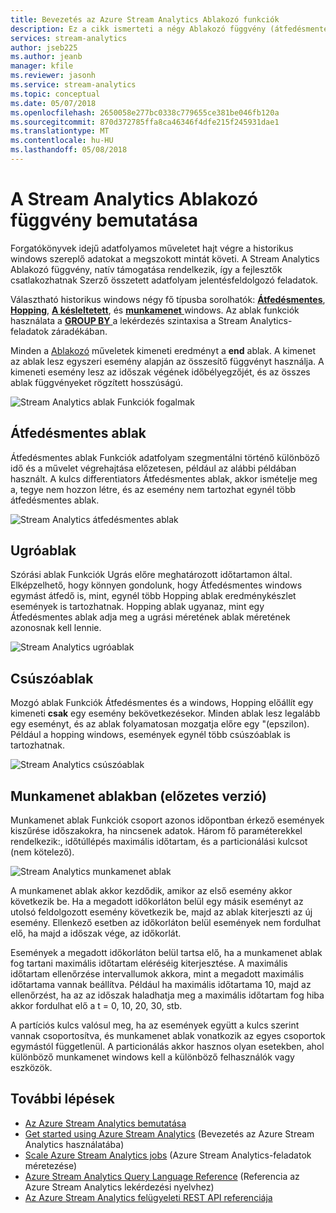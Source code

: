 ```yaml
---
title: Bevezetés az Azure Stream Analytics Ablakozó funkciók
description: Ez a cikk ismerteti a négy Ablakozó függvény (átfedésmentes, hopping, a késleltetett, munkamenet) az Azure Stream Analytics-feladatok használt.
services: stream-analytics
author: jseb225
ms.author: jeanb
manager: kfile
ms.reviewer: jasonh
ms.service: stream-analytics
ms.topic: conceptual
ms.date: 05/07/2018
ms.openlocfilehash: 2650058e277bc0338c779655ce381be046fb120a
ms.sourcegitcommit: 870d372785ffa8ca46346f4dfe215f245931dae1
ms.translationtype: MT
ms.contentlocale: hu-HU
ms.lasthandoff: 05/08/2018
---
```

# <a name="introduction-to-stream-analytics-windowing-functions"></a>A Stream Analytics Ablakozó függvény bemutatása
Forgatókönyvek idejű adatfolyamos műveletet hajt végre a historikus windows szereplő adatokat a megszokott mintát követi. A Stream Analytics Ablakozó függvény, natív támogatása rendelkezik, így a fejlesztők csatlakozhatnak Szerző összetett adatfolyam jelentésfeldolgozó feladatok.

Választható historikus windows négy fő típusba sorolhatók: [ **Átfedésmentes**](https://msdn.microsoft.com/azure/stream-analytics/reference/tumbling-window-azure-stream-analytics), [ **Hopping**](https://msdn.microsoft.com/azure/stream-analytics/reference/hopping-window-azure-stream-analytics), [  **A késleltetett**](https://msdn.microsoft.com/azure/stream-analytics/reference/sliding-window-azure-stream-analytics), és [ **munkamenet** ](https://msdn.microsoft.com/azure/stream-analytics/reference/session-window-azure-stream-analytics) windows.  Az ablak funkciók használata a [ **GROUP BY** ](https://msdn.microsoft.com/azure/stream-analytics/reference/group-by-azure-stream-analytics) a lekérdezés szintaxisa a Stream Analytics-feladatok záradékában.

Minden a [Ablakozó](https://msdn.microsoft.com/azure/stream-analytics/reference/windowing-azure-stream-analytics) műveletek kimeneti eredményt a **end** ablak. A kimenet az ablak lesz egyszeri esemény alapján az összesítő függvényt használja. A kimeneti esemény lesz az időszak végének időbélyegzőjét, és az összes ablak függvényeket rögzített hosszúságú. 

![Stream Analytics ablak Funkciók fogalmak](media/stream-analytics-window-functions/stream-analytics-window-functions-conceptual.png)

## <a name="tumbling-window"></a>Átfedésmentes ablak
Átfedésmentes ablak Funkciók adatfolyam szegmentálni történő különböző idő és a művelet végrehajtása előzetesen, például az alábbi példában használt. A kulcs differentiators Átfedésmentes ablak, akkor ismételje meg a, tegye nem hozzon létre, és az esemény nem tartozhat egynél több átfedésmentes ablak.

![Stream Analytics átfedésmentes ablak](media/stream-analytics-window-functions/stream-analytics-window-functions-tumbling-intro.png)

## <a name="hopping-window"></a>Ugróablak
Szórási ablak Funkciók Ugrás előre meghatározott időtartamon által. Elképzelhető, hogy könnyen gondolunk, hogy Átfedésmentes windows egymást átfedő is, mint, egynél több Hopping ablak eredménykészlet események is tartozhatnak. Hopping ablak ugyanaz, mint egy Átfedésmentes ablak adja meg a ugrási méretének ablak méretének azonosnak kell lennie. 

![Stream Analytics ugróablak](media/stream-analytics-window-functions/stream-analytics-window-functions-hopping-intro.png)

## <a name="sliding-window"></a>Csúszóablak
Mozgó ablak Funkciók Átfedésmentes és a windows, Hopping előállít egy kimeneti **csak** egy esemény bekövetkezésekor. Minden ablak lesz legalább egy eseményt, és az ablak folyamatosan mozgatja előre egy "(epszilon). Például a hopping windows, események egynél több csúszóablak is tartozhatnak.

![Stream Analytics csúszóablak](media/stream-analytics-window-functions/stream-analytics-window-functions-sliding-intro.png)

## <a name="session-window-preview"></a>Munkamenet ablakban (előzetes verzió)
Munkamenet ablak Funkciók csoport azonos időpontban érkező események kiszűrése időszakokra, ha nincsenek adatok. Három fő paraméterekkel rendelkezik:, időtúllépés maximális időtartam, és a particionálási kulcsot (nem kötelező).

![Stream Analytics munkamenet ablak](media/stream-analytics-window-functions/stream-analytics-window-functions-session-intro.png)

A munkamenet ablak akkor kezdődik, amikor az első esemény akkor következik be. Ha a megadott időkorláton belül egy másik eseményt az utolsó feldolgozott esemény következik be, majd az ablak kiterjeszti az új esemény. Ellenkező esetben az időkorláton belül események nem fordulhat elő, ha majd a időszak vége, az időkorlát.

Események a megadott időkorláton belül tartsa elő, ha a munkamenet ablak fog tartani maximális időtartam eléréséig kiterjesztése. A maximális időtartam ellenőrzése intervallumok akkora, mint a megadott maximális időtartama vannak beállítva. Például ha maximális időtartama 10, majd az ellenőrzést, ha az az időszak haladhatja meg a maximális időtartam fog hiba akkor fordulhat elő a t = 0, 10, 20, 30, stb.

A partíciós kulcs valósul meg, ha az események együtt a kulcs szerint vannak csoportosítva, és munkamenet ablak vonatkozik az egyes csoportok egymástól függetlenül. A particionálás akkor hasznos olyan esetekben, ahol különböző munkamenet windows kell a különböző felhasználók vagy eszközök.


## <a name="next-steps"></a>További lépések
* [Az Azure Stream Analytics bemutatása](stream-analytics-introduction.md)
* [Get started using Azure Stream Analytics](stream-analytics-real-time-fraud-detection.md) (Bevezetés az Azure Stream Analytics használatába)
* [Scale Azure Stream Analytics jobs](stream-analytics-scale-jobs.md) (Azure Stream Analytics-feladatok méretezése)
* [Azure Stream Analytics Query Language Reference](https://msdn.microsoft.com/library/azure/dn834998.aspx) (Referencia az Azure Stream Analytics lekérdezési nyelvhez)
* [Az Azure Stream Analytics felügyeleti REST API referenciája](https://msdn.microsoft.com/library/azure/dn835031.aspx)

